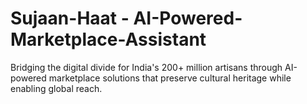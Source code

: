 # Sujaan-Haat - AI-Powered-Marketplace-Assistant
Bridging the digital divide for India's 200+ million artisans through AI-powered marketplace solutions that preserve cultural heritage while enabling global reach. 
